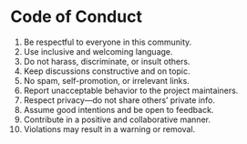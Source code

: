 # Code of Conduct

1. Be respectful to everyone in this community.
2. Use inclusive and welcoming language.
3. Do not harass, discriminate, or insult others.
4. Keep discussions constructive and on topic.
5. No spam, self-promotion, or irrelevant links.
6. Report unacceptable behavior to the project maintainers.
7. Respect privacy—do not share others’ private info.
8. Assume good intentions and be open to feedback.
9. Contribute in a positive and collaborative manner.
10. Violations may result in a warning or removal.
